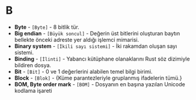 # **B**

* **Byte** - `[Byte]` - 8 bitlik tür.
* **Big endian** - `[Büyük soncul]` - Değerin üst bitlerini oluşturan baytın bellekte önceki adreste yer aldığı işlemci mimarisi.
* **Binary system** - `[İkili sayı sistemi]` - İki rakamdan oluşan sayı sistemi.
* **Binding** - `[İlinti]` - Yabancı kütüphane olanaklarını Rust söz dizimiyle bildiren dosya.
* **Bit** - `[Bit]` - 0 ve 1 değerlerini alabilen temel bilgi birimi.
* **Block** - `[Blok]` - {Küme parantezleriyle gruplanmış ifadelerin tümü.}
* **BOM, Byte order mark** - `[BOM]` - Dosyanın en başına yazılan Unicode kodlama işareti
